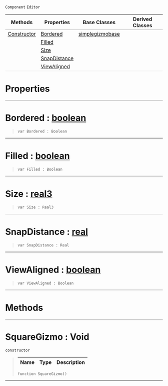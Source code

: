  `Component` `Editor`



|Methods|Properties|Base Classes|Derived Classes|
|---|---|---|---|
|[ Constructor](https://github.com/zeroengineteam/ZeroDocs/blob/master/code_reference/class_reference/squaregizmo.markdown#squaregizmo-void)|[ Bordered](https://github.com/zeroengineteam/ZeroDocs/blob/master/code_reference/class_reference/squaregizmo.markdown#bordered-zero-engine-doc)|[simplegizmobase](https://github.com/zeroengineteam/ZeroDocs/blob/master/code_reference/class_reference/simplegizmobase.markdown)| |
| |[ Filled](https://github.com/zeroengineteam/ZeroDocs/blob/master/code_reference/class_reference/squaregizmo.markdown#filled-zero-engine-docum)| | |
| |[ Size](https://github.com/zeroengineteam/ZeroDocs/blob/master/code_reference/class_reference/squaregizmo.markdown#size-zero-engine-documen)| | |
| |[ SnapDistance](https://github.com/zeroengineteam/ZeroDocs/blob/master/code_reference/class_reference/squaregizmo.markdown#snapdistance-zero-engine)| | |
| |[ ViewAligned](https://github.com/zeroengineteam/ZeroDocs/blob/master/code_reference/class_reference/squaregizmo.markdown#viewaligned-zero-engine)| | |


 #  Properties


---  
 #  Bordered : [boolean](https://github.com/zeroengineteam/ZeroDocs/blob/master/code_reference/zilch_base_types/boolean.markdown)

> 
> ``` lang=cpp, name=Zilch
> var Bordered : Boolean


---  
 #  Filled : [boolean](https://github.com/zeroengineteam/ZeroDocs/blob/master/code_reference/zilch_base_types/boolean.markdown)

> 
> ``` lang=cpp, name=Zilch
> var Filled : Boolean


---  
 #  Size : [real3](https://github.com/zeroengineteam/ZeroDocs/blob/master/code_reference/zilch_base_types/real3.markdown)

> 
> ``` lang=cpp, name=Zilch
> var Size : Real3


---  
 #  SnapDistance : [real](https://github.com/zeroengineteam/ZeroDocs/blob/master/code_reference/zilch_base_types/real.markdown)

> 
> ``` lang=cpp, name=Zilch
> var SnapDistance : Real


---  
 #  ViewAligned : [boolean](https://github.com/zeroengineteam/ZeroDocs/blob/master/code_reference/zilch_base_types/boolean.markdown)

> 
> ``` lang=cpp, name=Zilch
> var ViewAligned : Boolean


---  
 #  Methods


---  
 #  SquareGizmo : Void

 `constructor`

> 
> |Name|Type|Description|
> |---|---|---|
> ``` lang=cpp, name=Zilch
> function SquareGizmo()
> ``` 


---  
 

 